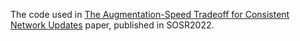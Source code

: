 The code used in [The Augmentation-Speed Tradeoff for Consistent Network Updates](https://arxiv.org/abs/2211.03716/) paper, published in SOSR2022.
